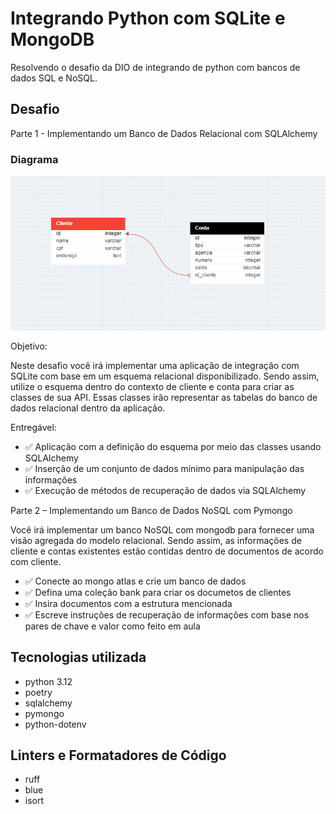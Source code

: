 # Integrando Python com SQLite e MongoDB

Resolvendo o desafio da DIO de integrando de python com bancos de dados SQL e NoSQL.

## Desafio

Parte 1 - Implementando um Banco de Dados Relacional com SQLAlchemy

### Diagrama

![Alt Diagrama do esquema relacionanl ](<modelos desafio dio png.png>)

Objetivo:

Neste desafio você irá implementar uma aplicação de integração com SQLite com base em um esquema relacional disponibilizado. Sendo assim, utilize o esquema dentro do contexto de cliente e conta para criar as classes de sua API. Essas classes irão representar as tabelas do banco de dados relacional dentro da aplicação.

Entregável:

- ✅ Aplicação com a definição do esquema por meio das classes usando SQLAlchemy
- ✅ Inserção de um conjunto de dados mínimo para manipulação das informações
- ✅ Execução de métodos de recuperação de dados via SQLAlchemy

Parte 2 – Implementando um Banco de Dados NoSQL com Pymongo

Você irá implementar um banco NoSQL com mongodb para fornecer uma visão agregada do modelo relacional. Sendo assim, as informações de cliente e contas existentes estão contidas dentro de documentos de acordo com cliente.

- ✅ Conecte ao mongo atlas e crie um banco de dados
- ✅ Defina uma coleção bank para criar os documetos de clientes
- ✅ Insira documentos com a estrutura mencionada
- ✅ Escreve instruções de recuperação de informações com base nos pares de chave e valor como feito em aula

## Tecnologias utilizada

- python 3.12
- poetry
- sqlalchemy
- pymongo
- python-dotenv

## Linters e Formatadores de Código

- ruff
- blue
- isort
